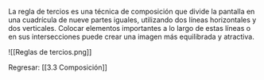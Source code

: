 
La regla de tercios es una técnica de composición que divide la pantalla en una cuadrícula de nueve partes iguales, utilizando dos líneas horizontales y dos verticales. Colocar elementos importantes a lo largo de estas líneas o en sus intersecciones puede crear una imagen más equilibrada y atractiva.

![[Reglas de tercios.png]]


Regresar: [[3.3 Composición]]